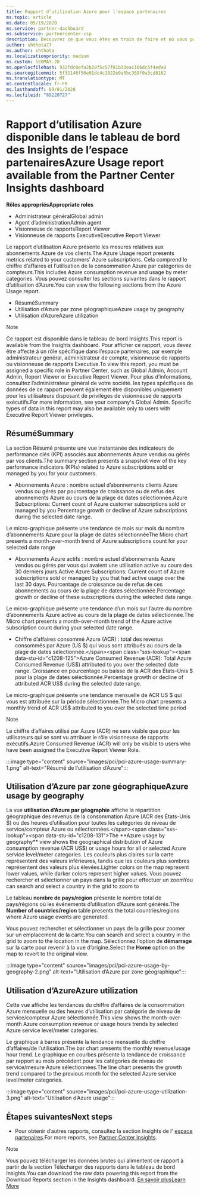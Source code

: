 ```yaml
---
title: Rapport d’utilisation Azure pour l’espace partenaires
ms.topic: article
ms.date: 05/19/2020
ms.service: partner-dashboard
ms.subservice: partnercenter-csp
description: Découvrez ce que vous êtes en train de faire et où vous pouvez améliorer l’utilisation des abonnements Azure que vous vendez ou gérez pour vos clients.
author: shthota77
ms.author: shthota
ms.localizationpriority: medium
ms.custom: SEOMAY.20
ms.openlocfilehash: 932fdc0efa2b28f5c57f81b33eac166dc5f4eda8
ms.sourcegitcommit: 5f31146f50e01dc4c1922e0a5bc369f0a3cd8162
ms.translationtype: MT
ms.contentlocale: fr-FR
ms.lasthandoff: 09/01/2020
ms.locfileid: "89220727"
---
```

# <a name="azure-usage-report-available-from-the-partner-center-insights-dashboard"></a><span data-ttu-id="c1208-103">Rapport d’utilisation Azure disponible dans le tableau de bord des Insights de l’espace partenaires</span><span class="sxs-lookup"><span data-stu-id="c1208-103">Azure Usage report available from the Partner Center Insights dashboard</span></span>

<span data-ttu-id="c1208-104">**Rôles appropriés**</span><span class="sxs-lookup"><span data-stu-id="c1208-104">**Appropriate roles**</span></span>
- <span data-ttu-id="c1208-105">Administrateur général</span><span class="sxs-lookup"><span data-stu-id="c1208-105">Global admin</span></span>
- <span data-ttu-id="c1208-106">Agent d’administration</span><span class="sxs-lookup"><span data-stu-id="c1208-106">Admin agent</span></span>
- <span data-ttu-id="c1208-107">Visionneuse de rapports</span><span class="sxs-lookup"><span data-stu-id="c1208-107">Report Viewer</span></span>
- <span data-ttu-id="c1208-108">Visionneuse de rapports Executive</span><span class="sxs-lookup"><span data-stu-id="c1208-108">Executive Report Viewer</span></span>

<span data-ttu-id="c1208-109">Le rapport d’utilisation Azure présente les mesures relatives aux abonnements Azure de vos clients.</span><span class="sxs-lookup"><span data-stu-id="c1208-109">The Azure Usage report presents metrics related to your customers’ Azure subscriptions.</span></span> <span data-ttu-id="c1208-110">Cela comprend le chiffre d’affaires et l’utilisation de la consommation Azure par catégories de compteurs.</span><span class="sxs-lookup"><span data-stu-id="c1208-110">This includes Azure consumption revenue and usage by meter categories.</span></span> <span data-ttu-id="c1208-111">Vous pouvez consulter les sections suivantes dans le rapport d’utilisation d’Azure.</span><span class="sxs-lookup"><span data-stu-id="c1208-111">You can view the following sections from the Azure Usage report.</span></span>

- <span data-ttu-id="c1208-112">Résumé</span><span class="sxs-lookup"><span data-stu-id="c1208-112">Summary</span></span>
- <span data-ttu-id="c1208-113">Utilisation d’Azure par zone géographique</span><span class="sxs-lookup"><span data-stu-id="c1208-113">Azure usage by geography</span></span>
- <span data-ttu-id="c1208-114">Utilisation d’Azure</span><span class="sxs-lookup"><span data-stu-id="c1208-114">Azure utilization</span></span>

 > [!NOTE]
 > <span data-ttu-id="c1208-115">Ce rapport est disponible dans le tableau de bord Insights.</span><span class="sxs-lookup"><span data-stu-id="c1208-115">This report is available from the Insights dashboard.</span></span> <span data-ttu-id="c1208-116">Pour afficher ce rapport, vous devez être affecté à un rôle spécifique dans l’espace partenaires, par exemple administrateur général, administrateur de compte, visionneuse de rapports ou visionneuse de rapports Executive.</span><span class="sxs-lookup"><span data-stu-id="c1208-116">To view this report, you must be assigned a specific role in Partner Center, such as Global Admin, Account Admin, Report Viewer or Executive Report Viewer.</span></span> <span data-ttu-id="c1208-117">Pour plus d’informations, consultez l’administrateur général de votre société. les types spécifiques de données de ce rapport peuvent également être disponibles uniquement pour les utilisateurs disposant de privilèges de visionneuse de rapports exécutifs.</span><span class="sxs-lookup"><span data-stu-id="c1208-117">For more information, see your company's Global Admin. Specific types of data in this report may also be available only to users with Executive Report Viewer privileges.</span></span>

## <a name="summary"></a><span data-ttu-id="c1208-118">Résumé</span><span class="sxs-lookup"><span data-stu-id="c1208-118">Summary</span></span>

<span data-ttu-id="c1208-119">La section Résumé présente une vue instantanée des indicateurs de performance clés (KPI) associés aux abonnements Azure vendus ou gérés par vos clients.</span><span class="sxs-lookup"><span data-stu-id="c1208-119">The summary section presents a snapshot view of the key performance indicators (KPIs) related to Azure subscriptions sold or managed by you for your customers.</span></span>  

- <span data-ttu-id="c1208-120">Abonnements Azure : nombre actuel d’abonnements clients Azure vendus ou gérés par pourcentage de croissance ou de refus des abonnements Azure au cours de la plage de dates sélectionnée.</span><span class="sxs-lookup"><span data-stu-id="c1208-120">Azure Subscriptions: Current count of Azure customer subscriptions sold or managed by you Percentage growth or decline of Azure subscriptions during the selected date range.</span></span>

<span data-ttu-id="c1208-121">Le micro-graphique présente une tendance de mois sur mois du nombre d’abonnements Azure pour la plage de dates sélectionnée</span><span class="sxs-lookup"><span data-stu-id="c1208-121">The Micro chart presents a month-over-month trend of Azure subscriptions count for your selected date range</span></span>
- <span data-ttu-id="c1208-122">Abonnements Azure actifs : nombre actuel d’abonnements Azure vendus ou gérés par vous qui avaient une utilisation active au cours des 30 derniers jours.</span><span class="sxs-lookup"><span data-stu-id="c1208-122">Active Azure Subscriptions: Current count of Azure subscriptions sold or managed by you that had active usage over the last 30 days.</span></span>
<span data-ttu-id="c1208-123">Pourcentage de croissance ou de refus de ces abonnements au cours de la plage de dates sélectionnée.</span><span class="sxs-lookup"><span data-stu-id="c1208-123">Percentage growth or decline of these subscriptions during the selected date range.</span></span>

<span data-ttu-id="c1208-124">Le micro-graphique présente une tendance d’un mois sur l’autre du nombre d’abonnements Azure active au cours de la plage de dates sélectionnée.</span><span class="sxs-lookup"><span data-stu-id="c1208-124">The Micro chart presents a month-over-month trend of the Azure active subscription count during your selected date range.</span></span>

- <span data-ttu-id="c1208-125">Chiffre d’affaires consommé Azure (ACR) : total des revenus consommés par Azure (US $) qui vous sont attribués au cours de la plage de dates sélectionnée.</span><span class="sxs-lookup"><span data-stu-id="c1208-125">Azure Consumed Revenue (ACR): Total Azure Consumed Revenue (US$) attributed to you over the selected date range.</span></span>
<span data-ttu-id="c1208-126">Croissance en pourcentage ou baisse de la ACR des États-Unis $ pour la plage de dates sélectionnée.</span><span class="sxs-lookup"><span data-stu-id="c1208-126">Percentage growth or decline of attributed ACR US$ during the selected date range.</span></span> 

<span data-ttu-id="c1208-127">Le micro-graphique présente une tendance mensuelle de ACR US $ qui vous est attribuée sur la période sélectionnée.</span><span class="sxs-lookup"><span data-stu-id="c1208-127">The Micro chart presents a monthly trend of ACR US$ attributed to you over the selected time period</span></span>


> [!NOTE]
 > <span data-ttu-id="c1208-128">Le chiffre d’affaires utilisé par Azure (ACR) ne sera visible que pour les utilisateurs qui se sont vu attribuer le rôle visionneuse de rapports exécutifs.</span><span class="sxs-lookup"><span data-stu-id="c1208-128">Azure Consumed Revenue (ACR) will only be visible to users who have been assigned the Executive Report Viewer Role.</span></span>

:::image type="content" source="images/pci/pci-azure-usage-summary-1.png" alt-text="Résumé de l’utilisation d’Azure":::

## <a name="azure-usage-by-geography"></a><span data-ttu-id="c1208-130">Utilisation d’Azure par zone géographique</span><span class="sxs-lookup"><span data-stu-id="c1208-130">Azure usage by geography</span></span>

<span data-ttu-id="c1208-131">La vue **utilisation d’Azure par géographie** affiche la répartition géographique des revenus de la consommation Azure (ACR des États-Unis $) ou des heures d’utilisation pour toutes les catégories de niveau de service/compteur Azure ou sélectionnées.</span><span class="sxs-lookup"><span data-stu-id="c1208-131">The **Azure usage by geography** view shows the geographical distribution of Azure consumption revenue (ACR US$) or usage hours for all or selected Azure service level/meter categories.</span></span> <span data-ttu-id="c1208-132">Les couleurs plus claires sur la carte représentent des valeurs inférieures, tandis que les couleurs plus sombres représentent des valeurs plus élevées.</span><span class="sxs-lookup"><span data-stu-id="c1208-132">Lighter colors on the map represent lower values, while darker colors represent higher values.</span></span> <span data-ttu-id="c1208-133">Vous pouvez rechercher et sélectionner un pays dans la grille pour effectuer un zoom</span><span class="sxs-lookup"><span data-stu-id="c1208-133">You can search and select a country in the grid to zoom to</span></span> 

<span data-ttu-id="c1208-134">Le tableau **nombre de pays/région** présente le nombre total de pays/régions où les événements d’utilisation d’Azure sont générés.</span><span class="sxs-lookup"><span data-stu-id="c1208-134">The **Number of countries/region** table presents the total countries/regions where Azure usage events are generated.</span></span>

<span data-ttu-id="c1208-135">Vous pouvez rechercher et sélectionner un pays de la grille pour zoomer sur un emplacement de la carte.</span><span class="sxs-lookup"><span data-stu-id="c1208-135">You can search and select a country in the grid to zoom to the location in the map.</span></span> <span data-ttu-id="c1208-136">Sélectionnez l’option de **démarrage** sur la carte pour revenir à la vue d’origine.</span><span class="sxs-lookup"><span data-stu-id="c1208-136">Select the **Home** option on the map to revert to the original view.</span></span>

:::image type="content" source="images/pci/pci-azure-usage-by-geography-2.png" alt-text="Utilisation d’Azure par zone géographique":::

## <a name="azure-utilization"></a><span data-ttu-id="c1208-138">Utilisation d’Azure</span><span class="sxs-lookup"><span data-stu-id="c1208-138">Azure utilization</span></span>

<span data-ttu-id="c1208-139">Cette vue affiche les tendances du chiffre d’affaires de la consommation Azure mensuelle ou des heures d’utilisation par catégorie de niveau de service/compteur Azure sélectionnée.</span><span class="sxs-lookup"><span data-stu-id="c1208-139">This view shows the month-over-month Azure consumption revenue or usage hours trends by selected Azure service level/meter categories.</span></span> 

<span data-ttu-id="c1208-140">Le graphique à barres présente la tendance mensuelle du chiffre d’affaires/de l’utilisation.</span><span class="sxs-lookup"><span data-stu-id="c1208-140">The bar chart presents the monthly revenue/usage hour trend.</span></span> <span data-ttu-id="c1208-141">Le graphique en courbes présente la tendance de croissance par rapport au mois précédent pour les catégories de niveau de service/mesure Azure sélectionnées.</span><span class="sxs-lookup"><span data-stu-id="c1208-141">The line chart presents the growth trend compared to the previous month for the selected Azure service level/meter categories.</span></span>

:::image type="content" source="images/pci/pci-azure-usage-utilization-3.png" alt-text="Utilisation d’Azure usage":::

## <a name="next-steps"></a><span data-ttu-id="c1208-143">Étapes suivantes</span><span class="sxs-lookup"><span data-stu-id="c1208-143">Next steps</span></span>

- <span data-ttu-id="c1208-144">Pour obtenir d’autres rapports, consultez la section Insights de l' [espace partenaires](partner-center-insights.md).</span><span class="sxs-lookup"><span data-stu-id="c1208-144">For more reports, see [Partner Center Insights](partner-center-insights.md).</span></span>

>[!NOTE] 
> <span data-ttu-id="c1208-145">Vous pouvez télécharger les données brutes qui alimentent ce rapport à partir de la section Télécharger des rapports dans le tableau de bord Insights.</span><span class="sxs-lookup"><span data-stu-id="c1208-145">You can download the raw data powering this report from the Download Reports section in the Insights dashboard.</span></span> [<span data-ttu-id="c1208-146">En savoir plus</span><span class="sxs-lookup"><span data-stu-id="c1208-146">Learn More</span></span>](pci-download-reports.md) 
